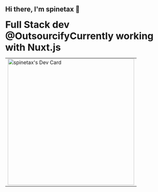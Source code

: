 ## Hi there, I'm spinetax 👋

<table border="0">
 <tr>
    <b style="font-size:30px">Full Stack dev @Outsourcify</b>
   <b style="font-size:30px">Currently working with Nuxt.js</b>
 </tr>
 <tr>
  <td>
    <a href="https://app.daily.dev/spinetax"><img src="https://api.daily.dev/devcards/46ca081829ca431e92fbe65cb9808ebf.png?r=g6n" width="400" alt="spinetax's Dev Card"/></a></td>
 </tr>
</table>


